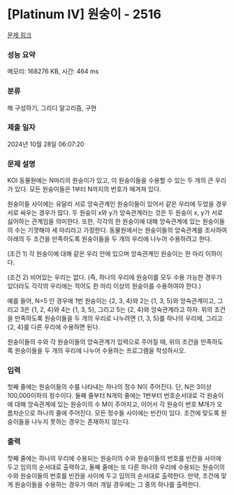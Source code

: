 # [Platinum IV] 원숭이 - 2516 

[문제 링크](https://www.acmicpc.net/problem/2516) 

### 성능 요약

메모리: 168276 KB, 시간: 464 ms

### 분류

해 구성하기, 그리디 알고리즘, 구현

### 제출 일자

2024년 10월 28일 06:07:20

### 문제 설명

<p>KOI 동물원에는 N마리의 원숭이가 있고, 이 원숭이들을 수용할 수 있는 두 개의 큰 우리가 있다. 모든 원숭이들은 1부터 N까지의 번호가 매겨져 있다.</p>

<p>원숭이들 사이에는 유달리 서로 앙숙관계인 원숭이들이 있어서 같은 우리에 두었을 경우 서로 싸우는 경우가 많다. 두 원숭이 x와 y가 앙숙관계라는 것은 두 원숭이 x, y가 서로 싫어하는 관계임을 의미한다. 또한, 각각의 한 원숭이에 대해 앙숙관계에 있는 원숭이들의 수는 기껏해야 세 마리라고 가정한다. 동물원에서는 원숭이들의 앙숙관계를 조사하여 아래의 두 조건을 만족하도록 원숭이들을 두 개의 우리에 나누어 수용하려고 한다. </p>

<p>(조건 1) 각 원숭이에 대해 같은 우리 안에 있으며 앙숙관계인 원숭이는 한 마리 이하이다.</p>

<p>(조건 2) 비어있는 우리는 없다. (즉, 하나의 우리에 원숭이를 모두 수용 가능한 경우가 있더라도 각각의 우리에는 적어도 한 마리 이상의 원숭이를 수용하여야 한다.)</p>

<p>예를 들어, N=5 인 경우에 1번 원숭이는 {2, 3, 4}와 2는 {1, 3, 5}와 앙숙관계이고, 그리고 3은 {1, 2, 4}와 4는 {1, 3, 5}, 그리고 5는 {2, 4}와 앙숙관계라고 하자. 위의 조건을 만족하도록 원숭이들을 두 개의 우리로 나누려면 {1, 3, 5}를 하나의 우리에, 그리고 {2, 4}를 다른 우리에 수용하면 된다.</p>

<p>원숭이들의 수와 각 원숭이들의 앙숙관계가 입력으로 주어질 때, 위의 조건을 만족하도록 원숭이들을 두 개의 우리에 나누어 수용하는 프로그램을 작성하시오. </p>

### 입력 

 <p>첫째 줄에는 원숭이들의 수를 나타내는 하나의 정수 N이 주어진다. 단, N은 3이상 100,000이하의 정수이다. 둘째 줄부터 N개의 줄에는 1번부터 번호순서대로 각 원숭이에 대해 앙숙관계에 있는 원숭이의 수 M이 주어지고, 이어서 각 원숭이 번호 M개가 오름차순으로 하나의 줄에 주어진다. 모든 정수들 사이에는 빈칸이 있다. 조건에 맞도록 원숭이들을 나누지 못하는 경우는 존재하지 않는다.</p>

### 출력 

 <p>첫째 줄에는 하나의 우리에 수용되는 원숭이의 수와 원숭이들의 번호를 빈칸을 사이에 두고 임의의 순서대로 출력하고, 둘째 줄에는 또 다른 하나의 우리에 수용되는 원숭이의 수와 원숭이들의 번호를 빈칸을 사이에 두고 임의의 순서대로 출력한다. 만약, 조건에 맞게 원숭이들을 수용하는 경우가 여러 개일 경우에는 그 중의 하나를 출력한다. </p>

